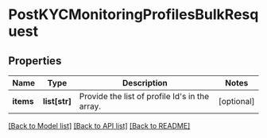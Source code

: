# PostKYCMonitoringProfilesBulkResquest

## Properties
Name | Type | Description | Notes
------------ | ------------- | ------------- | -------------
**items** | **list[str]** | Provide the list of profile Id&#x27;s in the array. | [optional] 

[[Back to Model list]](../README.md#documentation-for-models) [[Back to API list]](../README.md#documentation-for-api-endpoints) [[Back to README]](../README.md)

